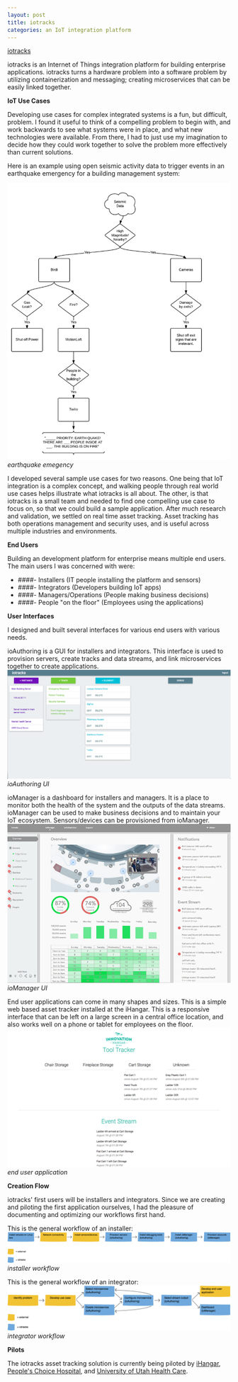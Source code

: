 ```yaml
---
layout: post
title: iotracks
categories: an IoT integration platform
---
```


[iotracks](http://www.iotracks.com)

iotracks is an Internet of Things integration platform for building enterprise applications. iotracks turns a hardware problem into a software problem by utilizing containerization and messaging; creating microservices that can be easily linked together.

**IoT Use Cases**

Developing use cases for complex integrated systems is a fun, but difficult, problem. I found it useful to think of a compelling problem to begin with, and work backwards to see what systems were in place, and what new technologies were available. From there, I had to just use my imagination to decide how they could work together to solve the problem more effectively than current solutions.

Here is an example using open seismic activity data to trigger events in an earthquake emergency for a building management system:

![earthquake](/images/earthquake.png)
*earthquake emegency*

I developed several sample use cases for two reasons. One being that IoT integration is a complex concept, and walking people through real world use cases helps illustrate what iotracks is all about. The other, is that iotracks is a small team and needed to find one compelling use case to focus on, so that we could build a sample application. After much research and validation, we settled on real time asset tracking. Asset tracking has both operations management and security uses, and is useful across multiple industries and environments.

**End Users**

Building an development platform for enterprise means multiple end users. The main users I was concerned with were:

 * ####- Installers (IT people installing the platform and sensors)
 * ####- Integrators (Developers building IoT apps)
 * ####- Managers/Operations (People making business decisions)
 * ####- People "on the floor" (Employees using the applications)

**User Interfaces**

I designed and built several interfaces for various end users with various needs.

ioAuthoring is a GUI for installers and integrators. This interface is used to provision servers, create tracks and data streams, and link microservices together to create applications.
![ioAuthoring](/images/ioauthoring.png)
*ioAuthoring UI*

ioManager is a dashboard for installers and managers. It is a place to monitor both the health of the system and the outputs of the data streams. ioManager can be used to make business decisions and to maintain your IoT ecosystem. Sensors/devices can be provisioned from ioManager.
![ioManager](/images/assettracking.png)
*ioManager UI*

End user applications can come in many shapes and sizes. This is a simple web based asset tracker installed at the iHangar. This is a responsive interface that can be left on a large screen in a central office location, and also works well on a phone or tablet for employees on the floor.
![End user applications](/images/tooltracker.png)
*end user application*


**Creation Flow**

iotracks' first users will be installers and integrators. Since we are creating and piloting the first application ourselves, I had the pleasure of documenting and optimizing our workflows first hand.

This is the general workflow of an installer:
![installer](/images/installer.png)
*installer workflow*

This is the general workflow of an integrator:
![integrator](/images/integrator.png)
*integrator workflow*




**Pilots**

The iotracks asset tracking solution is currently being piloted by [iHangar](http://www.ihangar.org), [People's Choice Hospital](http://www.peopleschoicehospital.com), and [University of Utah Health Care](http://healthcare.utah.edu/).


